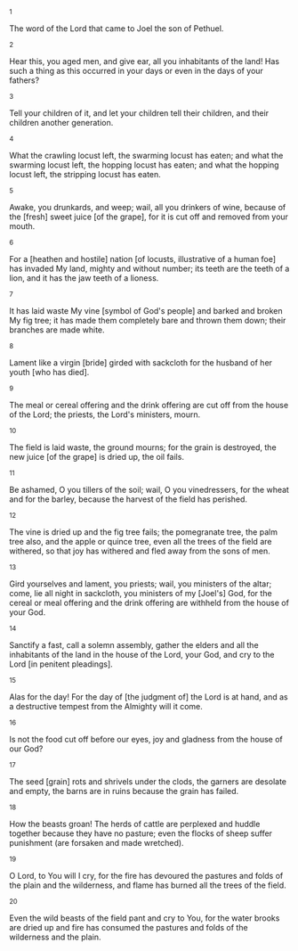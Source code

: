 <sup>1</sup> 

The word of the Lord that came to Joel the son of Pethuel. 

<sup>2</sup> 

Hear this, you aged men, and give ear, all you inhabitants of the land! Has such a thing as this occurred in your days or even in the days of your fathers? 

<sup>3</sup> 

Tell your children of it, and let your children tell their children, and their children another generation. 

<sup>4</sup> 

What the crawling locust left, the swarming locust has eaten; and what the swarming locust left, the hopping locust has eaten; and what the hopping locust left, the stripping locust has eaten. 

<sup>5</sup> 

Awake, you drunkards, and weep; wail, all you drinkers of wine, because of the [fresh] sweet juice [of the grape], for it is cut off and removed from your mouth. 

<sup>6</sup> 

For a [heathen and hostile] nation [of locusts, illustrative of a human foe] has invaded My land, mighty and without number; its teeth are the teeth of a lion, and it has the jaw teeth of a lioness. 

<sup>7</sup> 

It has laid waste My vine [symbol of God's people] and barked and broken My fig tree; it has made them completely bare and thrown them down; their branches are made white. 

<sup>8</sup> 

Lament like a virgin [bride] girded with sackcloth for the husband of her youth [who has died]. 

<sup>9</sup> 

The meal or cereal offering and the drink offering are cut off from the house of the Lord; the priests, the Lord's ministers, mourn. 

<sup>10</sup> 

The field is laid waste, the ground mourns; for the grain is destroyed, the new juice [of the grape] is dried up, the oil fails. 

<sup>11</sup> 

Be ashamed, O you tillers of the soil; wail, O you vinedressers, for the wheat and for the barley, because the harvest of the field has perished. 

<sup>12</sup> 

The vine is dried up and the fig tree fails; the pomegranate tree, the palm tree also, and the apple or quince tree, even all the trees of the field are withered, so that joy has withered and fled away from the sons of men. 

<sup>13</sup> 

Gird yourselves and lament, you priests; wail, you ministers of the altar; come, lie all night in sackcloth, you ministers of my [Joel's] God, for the cereal or meal offering and the drink offering are withheld from the house of your God. 

<sup>14</sup> 

Sanctify a fast, call a solemn assembly, gather the elders and all the inhabitants of the land in the house of the Lord, your God, and cry to the Lord [in penitent pleadings]. 

<sup>15</sup> 

Alas for the day! For the day of [the judgment of] the Lord is at hand, and as a destructive tempest from the Almighty will it come. 

<sup>16</sup> 

Is not the food cut off before our eyes, joy and gladness from the house of our God? 

<sup>17</sup> 

The seed [grain] rots and shrivels under the clods, the garners are desolate and empty, the barns are in ruins because the grain has failed. 

<sup>18</sup> 

How the beasts groan! The herds of cattle are perplexed and huddle together because they have no pasture; even the flocks of sheep suffer punishment (are forsaken and made wretched). 

<sup>19</sup> 

O Lord, to You will I cry, for the fire has devoured the pastures and folds of the plain and the wilderness, and flame has burned all the trees of the field. 

<sup>20</sup> 

Even the wild beasts of the field pant and cry to You, for the water brooks are dried up and fire has consumed the pastures and folds of the wilderness and the plain.
